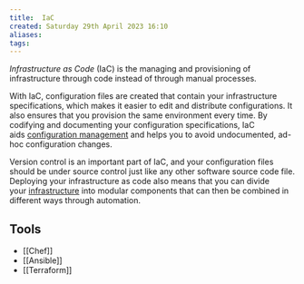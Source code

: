 ```yaml
---
title:  IaC
created: Saturday 29th April 2023 16:10
aliases: 
tags: 
---
```

*Infrastructure as Code* (IaC) is the managing and provisioning of infrastructure through code instead of through manual processes.

With IaC, configuration files are created that contain your infrastructure specifications, which makes it easier to edit and distribute configurations. It also ensures that you provision the same environment every time. By codifying and documenting your configuration specifications, IaC aids [configuration management](https://www.redhat.com/en/topics/automation/what-is-configuration-management) and helps you to avoid undocumented, ad-hoc configuration changes.

Version control is an important part of IaC, and your configuration files should be under source control just like any other software source code file. Deploying your infrastructure as code also means that you can divide your [infrastructure](https://www.ansible.com/use-cases/infrastructure) into modular components that can then be combined in different ways through automation.

## Tools

- [[Chef]]
- [[Ansible]]
- [[Terraform]]